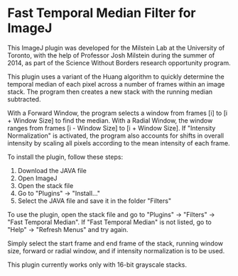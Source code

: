 # Fast Temporal Median Filter for ImageJ

This ImageJ plugin was developed for the Milstein Lab at the University of Toronto,
with the help of Professor Josh Milstein during the summer of 2014, as part of the
Science Without Borders research opportunity program.

This plugin uses a variant of the Huang algorithm to quickly determine the temporal
median  of each pixel across a number of frames within an image stack. The  program
then creates a new stack with the running median subtracted.

With a Forward Window, the program selects a window from frames [i] to [i + Window Size]
to find the median. With a Radial Window, the window ranges from frames [i - Window Size]
to [i + Window Size]. If "Intensity Normalization" is activated, the program also
accounts for shifts in overall intensity by scaling all pixels according to the mean
intensity of each frame.

To install the plugin, follow these steps:
1. Download the JAVA file
2. Open ImageJ
3. Open the stack file
4. Go to "Plugins" -> "Install..."
5. Select the JAVA file and save it in the folder "Filters"

To use the plugin, open the stack file and go to "Plugins" -> "Filters" -> "Fast Temporal Median".
If "Fast Temporal Median" is not listed, go to "Help" -> "Refresh Menus" and try again.

Simply select the start frame and end frame of the stack, running window size, forward or
radial window, and if intensity normalization is to be used.

This plugin currently works only with 16-bit grayscale stacks.
